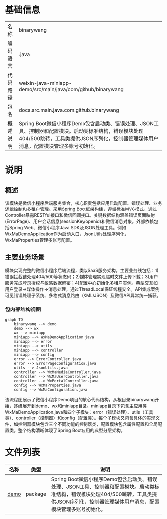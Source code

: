 # 基础信息

|      |      |
|------|------|
| 名称 | binarywang |
| 编码语言 | .java |
| 代码路径 | weixin-java-miniapp-demo/src/main/java/com/github/binarywang |
| 包名 | docs.src.main.java.com.github.binarywang |
| 概述说明 | Spring Boot微信小程序Demo包含启动类、错误处理、JSON工具、控制器和配置模块。启动类标准结构，错误模块处理404/500跳转，工具类提供JSON序列化，控制器管理媒体用户消息，配置模块管理多账号初始化。 |

# 说明

## 概述  
该模块是微信小程序后端服务集合，核心职责包括应用启动配置、错误处理、业务逻辑控制和多租户管理。采用Spring Boot框架构建，遵循标准MVC模式，通过Controller暴露RESTful接口和微信回调接口。关键数据结构涵盖错误页面映射(ErrorPage)、用户会话信息(sessionKey/openid)和微信消息对象。外部依赖包括Spring Web、微信小程序Java SDK及JSON处理工具。例如WxMaDemoApplication作为启动入口，JsonUtils处理序列化，WxMaProperties管理多账号配置。

## 主要业务场景  
模块实现完整的微信小程序后端流程，类似SaaS服务架构。主要业务线包括：1)错误拦截链处理404/500等状态码；2)媒体管理实现临时文件上传下载；3)用户服务完成登录授权与敏感数据解密；4)配置中心初始化多租户实例。典型交互如用户登录→媒体操作→消息处理，通过ThreadLocal保证线程安全。API集成案例可见错误处理子系统、多格式消息路由（XML/JSON）及微信API异常统一捕获。


### 包内部结构视图

```mermaid
graph TD
    binarywang --> demo
    demo --> wx
    wx --> miniapp
    miniapp --> WxMaDemoApplication.java
    miniapp --> error
    miniapp --> utils
    miniapp --> controller
    miniapp --> config
    error --> ErrorController.java
    error --> ErrorPageConfiguration.java
    utils --> JsonUtils.java
    controller --> WxMaMediaController.java
    controller --> WxMaUserController.java
    controller --> WxPortalController.java
    config --> WxMaProperties.java
    config --> WxMaConfiguration.java
```

该流程图展示了微信小程序Demo项目的核心代码结构，从根目录binarywang开始，逐级展开到demo、wx和miniapp目录。miniapp目录下包含主应用类WxMaDemoApplication.java和四个子模块：error（错误处理）、utils（工具类）、controller（控制器）和config（配置类）。每个子模块又包含具体的实现文件，如控制器模块包含三个不同功能的控制器类，配置模块包含属性配置和全局配置类。整个结构清晰体现了Spring Boot应用的典型分层架构。

# 文件列表

| 名称   | 类型  | 说明 |
|-------|------|-------------|
| [demo](demo/_module.md) | package | Spring Boot微信小程序Demo包含启动类、错误处理、JSON工具、控制器和配置模块。启动类标准结构，错误模块处理404/500跳转，工具类提供JSON序列化，控制器管理媒体用户消息，配置模块管理多账号初始化。 |


